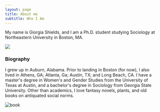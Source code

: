 ```yaml
---
layout: page
title: About me
subtitle: Who I Am
---
```

My name is Giorgia Shields, and I am a Ph.D. student studying Sociology at Northeastern University in Boston, MA. 

![](mehiding.jpeg)

### Biography

I grew up in Auburn, Alabama. Prior to landing in Boston (for now), I also lived in Athens, GA; Atlanta, Ga; Austin, TX; and Long Beach, CA. I have a master's degree in Women's and Gender Studies from the University of Texas at Austin, and a bachelor's degree in Sociology from Georgia State University. Other than academics, I love fantasy novels, plants, and old books on antiquated social norms.

![book](https://i.etsystatic.com/22088680/r/il/f6869a/2235562909/il_1588xN.2235562909_dljv.jpg)

